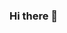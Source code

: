 ### Hi there 👋

<!--
**joze1104/joze1104** is a ✨ _special_ ✨ repository because its `README.md` (this file) appears on your GitHub profile.

Here are some ideas to get you started:

- 🔭 I’m currently working on finishing my Bachelors in Computer Engineering.
- 🌱 I’m currently learning System-On-Chip design, Digital Signal Processing, Operating Systems, and Embedded Systems.
- 👯 I’m looking to collaborate on a hackathon project.
- 🤔 I’m looking for help with machine learning.
- 💬 Ask me about a project you would like to collaborate on.
- 📫 How to reach me: jreyes1104@gmail.com
- 😄 Pronouns: he/him
- ⚡ Fun fact: I like to snowboard
-->
